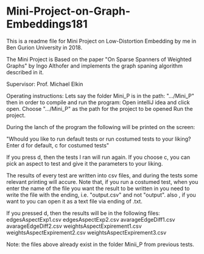 # Mini-Project-on-Graph-Embeddings181

This is a readme file for Mini Project on Low-Distortion Embedding by me in Ben Gurion University in 2018. 

The Mini Project is Based on the paper "On Sparse Spanners of Weighted Graphs" by Ingo Althofer and implements the graph spaning algorithm described in it.

Supervisor: Prof. Michael Elkin


Operating instructions:
Lets say the folder Mini_P is in the path:    ".../Mini_P" then in order to compile and run the program:
Open intelliJ idea and click open.
Choose ".../Mini_P" as the path for the project to be opened
Run the project.

During the lanch of the program the following will be printed on the screen:

"Whould you like to run default tests or run costumed tests to your liking?
Enter d for default, c for costumed tests"

If you press d, then the tests I ran will run again.
If you choose c, you can pick an aspect to test and give it the parameters to your liking. 

The results of every test are written into csv files, and during the tests some relevant printing will accure.
Note that, if you run a costumed test, when you enter the name of the file you want the result to be written in you  need to write the file with the ending, i.e.
"output.csv" and not "output". also , if you want to you can open it as a text file via ending of .txt.

If you pressed d, then the results will be in the following files:
edgesAspectExp1.csv
edgesAspectExp2.csv
avarageEdgeDiff1.csv
avarageEdgeDiff2.csv
weightsAspectExpirement1.csv
weightsAspectExpirement2.csv
weightsAspectExpirement3.csv 


Note: the files above already exist in the folder Minii_P from previous tests.

